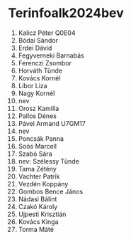 # Terinfoalk2024bev

1. Kalicz Péter Q0E04
2. Bódai Sándor
3. Erdei Dávid
4. Fegyverneki Barnabás 
5. Ferenczi Zsombor 
6. Horváth Tünde
7. Kovács Kornél
8. Libor Liza
9. Nagy Kornél 
10. nev
11. Orosz Kamilla
12. Pallos Dénes
13. Pável Armand U7GM17
14. nev
15. Poncsák Panna
16. Soós Marcell 
17. Szabó Sára
18. nev: Szélessy Tünde
19. Tama Zétény
20. Vachter Patrik
21. Vezdén Koppány
22. Gombos Bence János
23. Nádasi Bálint
24. Czakó Károly
25. Ujpesti Krisztián
26. Kovács Kinga
27. Torma Máté
